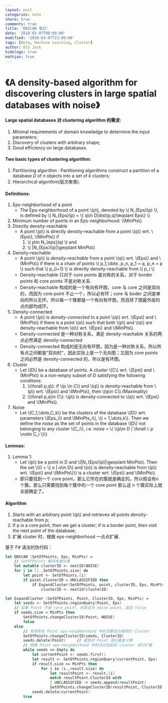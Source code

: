 ```yaml
---
layout: post
categories: note
share: true
comments: true
title: 'DBSCAN 笔记'
date: '2018-03-07T00:00:00'
modified: '2018-03-07T21:00:00'
tags: [Note, Machine Learning, Cluster]
author: Old Jack
hidelogo: true
mathjax: true
---
```

# 《A density-based algorithm for discovering clusters in large spatial databases with noise》

#### Large spatial databases 对 clustering algorithm 的需求:

1. Minimal requirements of domain knowledge to determine the input parameters;
2. Discovery of clusters with arbitrary shape;
3. Good efficiency on large databases.

#### Two basic types of clustering algorithm:
1. Partitioning algorithm : Partitioning algorithms construct a partition of a database *D* of *n* objects into a set of *k* clusters;
2. Hierarchical algorithm(层次聚类).

#### Definitions:
1. Eps-neighborhood of a point
    - The Eps-neighborhood of a point \\(p\\), denoted by \\( N_{Eps}(p) \\), is defined by \\( N_{Eps}(p) = \\{ q\in D\|dist(p,q)\leqslant Eps\\} \\)
2. Minimum number of points in an Eps-neighborhood: \\(MinPts\\)
3. Directly density-reachable
    - A point \\(p\\) is directly density-reachable from a point \\(q\\) wrt. \\(Eps\\), \\(MinPts\\) if
        1. \\( p\in N_{eps}(q) \\) and
        2. \\( \|N_{Eps}(q)\|\geqslant MinPts\\)
4. Density-reachable
    - A point \\(p\\) is *density-reachable* from a point \\(q\\) wrt. \\(Eps\\) and \\(MinPts\\) if there is a chain of points \\( p_1,\dots ,p_n, p_1 = q, p_n = p \\) such that \\( p_{i+1} \\) is directly density-reachable from \\( p_i \\)
    - Density-reachable 只对于 core points 是对称的关系，对于 border points 和 core points 不是对称关系
    - Density-reachable 构成的是一个有向有环图，core 与 core 之间是双向的，而因为 core point 不止一个，所以必有环；core 与 boder 之间是单向的所以无环。所以每一个簇都是一个有向有环图，而且除了图最外层的点内部均成环。
5. Density-connected
    - A point \\(p\\) is *density-connected* to a point \\(q\\) wrt. \\(Eps\\) and \\(MinPts\\) if there is a point \\(o\\) such that both \\(p\\) and \\(q\\) are density-reachable from \\(o\\) wrt. \\(Eps\\) and \\(MinPts\\).
    - Density-connected 是一种对称关系，满足 density-reachable 关系的两点必然满足 density-connected
    - Density-connected 构成的是无向有环图，因为是一种对称关系，所以所有点之间都是“双向的”，因此实际上是一个无向图；又因为 core points 之间必然是 density-connected 的，所以是有环图。
6. Cluster
    - Let \\(D\\) be a database of points. A *cluster* \\(C\\) wrt. \\(Eps\\) and \\(MinPts\\) is a non-empty subset of D satisfying the following conditons:
        1. \\(\forall p,q\\): if \\(p \in C\\) and \\(q\\) is density-reachable from \\(p\\) wrt. \\(Eps\\) and \\(MinPts\\), then \\(q\in C\\).(Maximality)
        2. \\(\forall p,q\in C\\): \\(p\\) is density-connected to \\(q\\) wrt. \\(Eps\\) and \\(MinPts\\).
7. Noise
    - Let \\(C_1,\dots,C_k\\) be the clusters of the database \\(D\\) wrt. parameters \\(Eps_i\\) and \\(MinPts_i\\), \\(i = 1,\dots,k\\). Then we define the *noise* as the set of points in the database \\(D\\) not belonging to any cluster \\(C_i\\), i.e. noise = \\( \\{p\in D \| \forall i\: p \notin C_i \\}\\)

#### Lemmas:

1. Lemma 1:
    - Let \\(p\\) be a point in D and \\(\|N_{Eps}(p)\|\geqslant MinPts\\). Then the set \\(O = \\{ o \| o\in D\\) and \\(o\\) is density-reachable from \\(p\\) wrt. \\(Eps\\) and \\(MinPts\\}\\) is a cluster wrt. \\(Eps\\) and \\(MinPts\\)
    - 即只要找到一个 core point，那么它所在的簇就是确定的。所以假设有n个簇，那么只需要找到每个簇中的一个 core point 那么这 n 个簇实际上就全部确定了。

#### Algorithm

1. Starts with an arbitrary point \\(p\\) and retrieves all points density-reachable from p;
2. If p is a core point, then we get a cluster; if is a border point, then visit the next point of the database;
3. 扩展 cluster 时，根据 eps-neighborhood 一点点扩展.

基于 F# 语法的伪代码：

```fsharp
let DBSCAN (SetOfPoints, Eps, MinPts) =
    // SetOfPoints 都尚未被分类
    let mutable clusterID <- nextID(NOISE)
    for i in [1..SetOfPoints.size] do
        let point <- SetOfPoints.[i]
        if point.ClusterID = UNCLASSIFIED then
            if ExpandCluster(SetOfPoints, point, clusterID, Eps, MinPts) then
                clusterID <- nextId(clusterID)

let ExpandCluster (SetOfPoints, Point, ClusterID, Eps, MinPts) =
    let seeds <- SetOfPoints.regionQuery(Point, Eps)
    // 如果 Point 不是 core point，将其设为 noise point，返回 false
    if seeds.size < MinPts then
        SetOfPoints.changeClusterID(Point, NOISE)
        false
    else
        // 将所有在 Point eps-neighborhood 中的点都设为相同的 cluster
        SetOfPoints.changeClusterID(seeds, ClusterID)
        seeds.delete(Point)     // 避免对 Point 进行重复计算
        // 根据 Point eps-neighborhood 中的点对当前的 cluster 进行扩展
        while seeds <> Empty do
            let currentPoint <- seeds.first()
            let result <- SetOfPoints.regionQuery(currentPoint, Eps)
            if result.size >= MinPts then
                for i in [i..result.size] do
                    let resultPoint <- result.[i]
                    match resultPoint.ClusterId with
                    | UNCLASSIFIED -> seeds.append(resultPoint)
                    SetOfPoints.changeClusterID(resultPoint, ClusterID)
            seeds.delete(currentPoint)
        true
```
